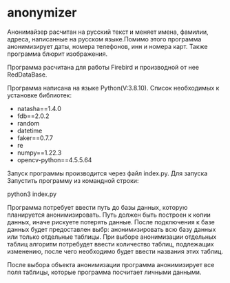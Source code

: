 # anonymizer

Анонимайзер расчитан на русский текст и меняет имена, фамилии, адреса, написанные на русском языке.Помимо этого программа анонимизирует даты, номера телефонов, инн и номера карт. Также программа блюрит изображения.

Программа расчитана для работы Firebird и производной от нее RedDataBase.

Программа написана на языке Python(V:3.8.10). Список необходимых к установке библиотек:
 - natasha==1.4.0
 - fdb==2.0.2
 - random
 - datetime
 - faker==0.7.7
 - re
 - numpy==1.22.3
 - opencv-python==4.5.5.64

Запуск программы производится через файл index.py. Для запуска 
Запустить программу из командной строки:

  python3 index.py
  
Программа потребует ввести путь до базы данных, которую планируется анонимизировать. Путь должен быть построен к копии данных, иначе рискуете потерять данные. После подключения к базе данных будет предоставлен выбр: анонимизировать всю базу данных или только отдельные таблицы. При выборе анонимизации отдельных таблиц алгоритм потребудет ввести количество таблиц, подлежащих изменению, после чего необходимо будет ввести названия этих таблиц. 

После выбора объекта анонимизации программа анонимизирует все поля таблицы, которые программа посчитает личными данными. 
